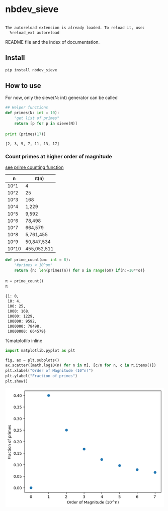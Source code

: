 nbdev_sieve
================

<!-- WARNING: THIS FILE WAS AUTOGENERATED! DO NOT EDIT! -->

``` python
```

    The autoreload extension is already loaded. To reload it, use:
      %reload_ext autoreload

README file and the index of documentation.

## Install

``` sh
pip install nbdev_sieve
```

## How to use

For now, only the sieve(N: int) generator can be called

``` python
## Helper functions
def primes(N: int = 10):
    "get list of primes"
    return [p for p in sieve(N)]

print (primes(17))
```

    [2, 3, 5, 7, 11, 13, 17]

### Count primes at higher order of magnitude

[see prime counting
function](https://en.wikipedia.org/wiki/Prime-counting_function)

| n     | π(n)        |
|-------|-------------|
| 10^1  | 4           |
| 10^2  | 25          |
| 10^3  | 168         |
| 10^4  | 1,229       |
| 10^5  | 9,592       |
| 10^6  | 78,498      |
| 10^7  | 664,579     |
| 10^8  | 5,761,455   |
| 10^9  | 50,847,534  |
| 10^10 | 455,052,511 |

``` python
def prime_count(om: int = 8):
    "#primes < 10^om"
    return {n: len(primes(n)) for o in range(om) if(n:=10**o)}

π = prime_count()
π
```

    {1: 0,
     10: 4,
     100: 25,
     1000: 168,
     10000: 1229,
     100000: 9592,
     1000000: 78498,
     10000000: 664579}

%matplotlib inline

``` python
import matplotlib.pyplot as plt
```

``` python
fig, ax = plt.subplots()
ax.scatter([math.log10(n) for n in π], [c/n for n, c in π.items()])
plt.xlabel("Order of Magnitude (10^n)")
plt.ylabel("Fraction of primes")
plt.show()
```

![](index_files/figure-commonmark/cell-6-output-1.png)
